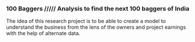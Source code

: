 ### 100 Baggers ///// Analysis to find the next 100 baggers of India

The idea of this research project is to be able to create a model to understand the business from the lens of the owners and project earnings with the help of alternate data.  


